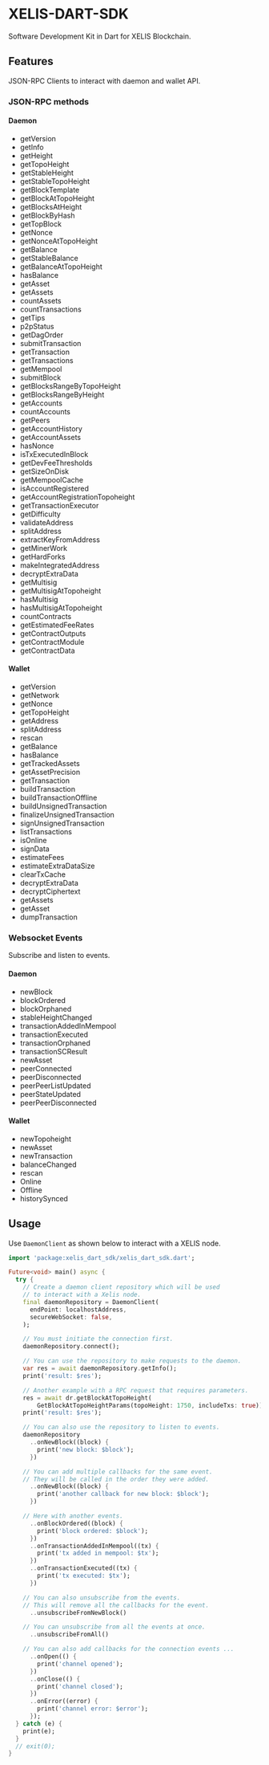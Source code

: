 # XELIS-DART-SDK

Software Development Kit in Dart for XELIS Blockchain.

## Features

JSON-RPC Clients to interact with daemon and wallet API.

### JSON-RPC methods

#### Daemon

- getVersion
- getInfo
- getHeight
- getTopoHeight
- getStableHeight
- getStableTopoHeight
- getBlockTemplate
- getBlockAtTopoHeight
- getBlocksAtHeight
- getBlockByHash
- getTopBlock
- getNonce
- getNonceAtTopoHeight
- getBalance
- getStableBalance
- getBalanceAtTopoHeight
- hasBalance
- getAsset
- getAssets
- countAssets
- countTransactions
- getTips
- p2pStatus
- getDagOrder
- submitTransaction
- getTransaction
- getTransactions
- getMempool
- submitBlock
- getBlocksRangeByTopoHeight
- getBlocksRangeByHeight
- getAccounts
- countAccounts
- getPeers
- getAccountHistory
- getAccountAssets
- hasNonce
- isTxExecutedInBlock
- getDevFeeThresholds
- getSizeOnDisk
- getMempoolCache
- isAccountRegistered
- getAccountRegistrationTopoheight
- getTransactionExecutor
- getDifficulty
- validateAddress
- splitAddress
- extractKeyFromAddress
- getMinerWork
- getHardForks
- makeIntegratedAddress
- decryptExtraData
- getMultisig
- getMultisigAtTopoheight
- hasMultisig
- hasMultisigAtTopoheight
- countContracts
- getEstimatedFeeRates
- getContractOutputs
- getContractModule
- getContractData

#### Wallet

- getVersion
- getNetwork
- getNonce
- getTopoHeight
- getAddress
- splitAddress
- rescan
- getBalance
- hasBalance
- getTrackedAssets
- getAssetPrecision
- getTransaction
- buildTransaction
- buildTransactionOffline
- buildUnsignedTransaction
- finalizeUnsignedTransaction
- signUnsignedTransaction
- listTransactions
- isOnline
- signData
- estimateFees
- estimateExtraDataSize
- clearTxCache
- decryptExtraData
- decryptCiphertext
- getAssets
- getAsset
- dumpTransaction

### Websocket Events

Subscribe and listen to events.

#### Daemon

- newBlock
- blockOrdered
- blockOrphaned
- stableHeightChanged
- transactionAddedInMempool
- transactionExecuted
- transactionOrphaned
- transactionSCResult
- newAsset
- peerConnected
- peerDisconnected
- peerPeerListUpdated
- peerStateUpdated
- peerPeerDisconnected

#### Wallet

- newTopoheight
- newAsset
- newTransaction
- balanceChanged
- rescan
- Online
- Offline
- historySynced

## Usage

Use `DaemonClient` as shown below to interact with a XELIS node.

```dart
import 'package:xelis_dart_sdk/xelis_dart_sdk.dart';

Future<void> main() async {
  try {
    // Create a daemon client repository which will be used 
    // to interact with a Xelis node.
    final daemonRepository = DaemonClient(
      endPoint: localhostAddress,
      secureWebSocket: false,
    );

    // You must initiate the connection first.
    daemonRepository.connect();

    // You can use the repository to make requests to the daemon.
    var res = await daemonRepository.getInfo();
    print('result: $res');

    // Another example with a RPC request that requires parameters.
    res = await dr.getBlockAtTopoHeight(
        GetBlockAtTopoHeightParams(topoHeight: 1750, includeTxs: true));
    print('result: $res');

    // You can also use the repository to listen to events.
    daemonRepository
      ..onNewBlock((block) {
        print('new block: $block');
      })

    // You can add multiple callbacks for the same event.
    // They will be called in the order they were added.
      ..onNewBlock((block) {
        print('another callback for new block: $block');
      })

    // Here with another events.
      ..onBlockOrdered((block) {
        print('block ordered: $block');
      })
      ..onTransactionAddedInMempool((tx) {
        print('tx added in mempool: $tx');
      })
      ..onTransactionExecuted((tx) {
        print('tx executed: $tx');
      })

    // You can also unsubscribe from the events.
    // This will remove all the callbacks for the event.
      ..unsubscribeFromNewBlock()

    // You can unsubscribe from all the events at once.
      ..unsubscribeFromAll()

    // You can also add callbacks for the connection events ...
      ..onOpen(() {
        print('channel opened');
      })
      ..onClose(() {
        print('channel closed');
      })
      ..onError((error) {
        print('channel error: $error');
      });
  } catch (e) {
    print(e);
  }
  // exit(0);
}
```
